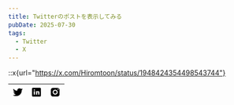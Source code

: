 ```yaml
---
title: Twitterのポストを表示してみる
pubDate: 2025-07-30
tags:
  - Twitter
  - X
---
```

::x{url="https://x.com/Hiromtoon/status/1948424354498543744"}


| [![](../posts/_assets/Twitter%201.png)](https://x.com/Hiromtoon) | [![](../posts/_assets/LinkedIn.png)](https://www.linkedin.com/in/hiromu-yamashita-51b576216/) | [![](../posts/_assets/Instagram.png)](https://www.instagram.com/yhirom/) |
| ---------------------------------------------------------------- | --------------------------------------------------------------------------------------------- | ------------------------------------------------------------------------ |
